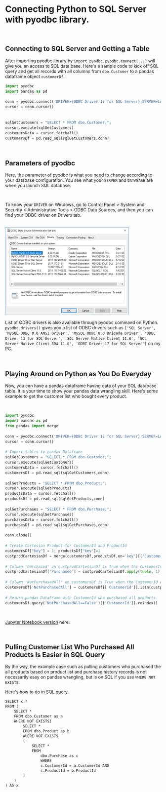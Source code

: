 # Connecting Python to SQL Server with pyodbc library.

<br>

## Connecting to SQL Server and Getting a Table
After importing pyodbc library by `import pyodbc`, `pyodbc.connect(...)` will give you an access to SQL data base. Here's a sample code to kick off SQL query and get all records with all columns from `dbo.Customer` to a pandas dataframe object `customerDf`.


```python
import pyodbc
import pandas as pd

conn = pyodbc.connect('DRIVER={ODBC Driver 17 for SQL Server};SERVER=LAPTOP-A3NFG0UM;DATABASE=S19SQLPlayground_Seb;Trusted_Connection=yes;')
cursor = conn.cursor()


sqlGetCustomers = "SELECT * FROM dbo.Customer;";
cursor.execute(sqlGetCustomers)
customersData = cursor.fetchall()
customersDf = pd.read_sql(sqlGetCustomers,conn)
```

<br>

## Parameters of pyodbc

Here, the parameter of pyodbc is what you need to change according to your database configuration. You see what your `SERVER` and `DATABASE` are when you launch SQL database. 

<br>

To know your `DRIVER` on Windows, go to Control Panel > System and Security > Administrative Tools > ODBC Data Sources, and then you can find your ODBC driver on Drivers tab.

<br>

<img src="https://github.com/daydreamersjp/DataScienceTechInstitute/blob/master/DataWrangling/MiniProject/ODBC%20Data%20Source%20Administrator.jpg" width="400">

<br>

List of ODBC drivers is also available through pyodbc command on Python. ```pyodbc.drivers()``` gives you a list of ODBC drivers such as ```['SQL Server',
 'MySQL ODBC 8.0 ANSI Driver',
 'MySQL ODBC 8.0 Unicode Driver',
 'ODBC Driver 13 for SQL Server',
 'SQL Server Native Client 11.0',
 'SQL Server Native Client RDA 11.0',
 'ODBC Driver 17 for SQL Server']```
 on my PC.

<br>



## Playing Around on Python as You Do Everyday

Now, you can have a pandas dataframe having data of your SQL database table. It is your time to show your pandas data wrangling skill. Here's some example to get the customer list who bought every product.

<br>

```python
import pyodbc
import pandas as pd
from pandas import merge

conn = pyodbc.connect('DRIVER={ODBC Driver 17 for SQL Server};SERVER=LAPTOP-A3NFG0UM;DATABASE=S19SQLPlayground_Seb;Trusted_Connection=yes;')
cursor = conn.cursor()

# Import tables to pandas Dataframe
sqlGetCustomers = "SELECT * FROM dbo.Customer;";
cursor.execute(sqlGetCustomers)
customersData = cursor.fetchall()
customersDf = pd.read_sql(sqlGetCustomers,conn)

sqlGetProducts = "SELECT * FROM dbo.Product;";
cursor.execute(sqlGetProducts)
productsData = cursor.fetchall()
productsDf = pd.read_sql(sqlGetProducts,conn)

sqlGetPurchases = "SELECT * FROM dbo.Purchase;";
cursor.execute(sqlGetPurchases)
purchasesData = cursor.fetchall()
purchasesDf = pd.read_sql(sqlGetPurchases,conn)

conn.close()

# Create Cartesian Product for CustomerId and ProductId
customersDf["key"] = 1; productsDf["key"]=1
custprodCartesianDf = merge(customersDf,productsDf,on='key')[['CustomerId', 'ProductId']]

# Column 'Purchased' on custprodCartesianDf is True when the CustomerId purchased the ProductId, based on PurchasesDf.
custprodCartesianDf['Purchased'] = custprodCartesianDf.apply(tuple, 1).isin(purchasesDf[['CustomerId', 'ProductId']].apply(tuple, 1))

# Column 'NotPurchasedAll' on customersDf is True when the CustomerId does not purchase all products recorded in ProductsDf.
customersDf['NotPurchasedAll'] = customersDf[['CustomerId']].isin(custprodCartesianDf.query('Purchased==False')[['CustomerId']].values.ravel())

# Return pandas DataFrame with CustomerId who purchased all products.
customersDf.query('NotPurchasedAll==False')[['CustomerId']].reindex()
```

<br>

[Jupyter Notebook version](https://github.com/daydreamersjp/DataScienceTechInstitute/blob/master/DataWrangling/MiniProject/Mini%20project.ipynb) here.

<br>

## Pulling Customer List Who Purchased All Products Is Easier in SQL Query

By the way, the example case such as pulling customers who purchased the all products based on product list and purchase history records is not necessarily easy on pandas wrangling, but is on SQL if you use ```WHERE NOT EXISTS```. 

Here's how to do in SQL query.

```query
SELECT x.*
FROM (
	SELECT *
	FROM dbo.Customer as a
	WHERE NOT EXISTS(
		SELECT *
		FROM dbo.Product as b
		WHERE NOT EXISTS
		(
			SELECT *
			FROM
				dbo.Purchase as c
				WHERE
				c.CustomerId = a.CustomerId AND
				c.ProductId = b.ProductId
		)
	)
) AS x
```
